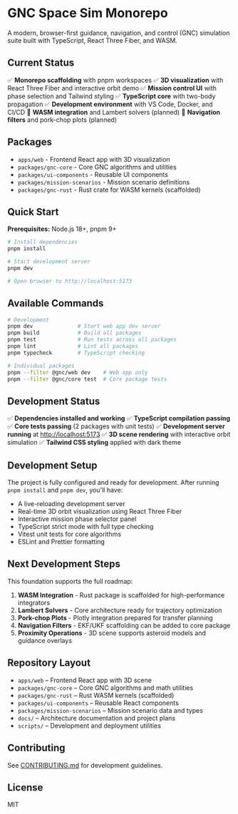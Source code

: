 # GNC Space Sim Monorepo

A modern, browser-first guidance, navigation, and control (GNC) simulation suite built with TypeScript, React Three Fiber, and WASM.

## Current Status

✅ **Monorepo scaffolding** with pnpm workspaces
✅ **3D visualization** with React Three Fiber and interactive orbit demo
✅ **Mission control UI** with phase selection and Tailwind styling
✅ **TypeScript core** with two-body propagation
✅ **Development environment** with VS Code, Docker, and CI/CD
🚧 **WASM integration** and Lambert solvers (planned)
🚧 **Navigation filters** and pork-chop plots (planned)

## Packages

- `apps/web` - Frontend React app with 3D visualization
- `packages/gnc-core` - Core GNC algorithms and utilities
- `packages/ui-components` - Reusable UI components
- `packages/mission-scenarios` - Mission scenario definitions
- `packages/gnc-rust` - Rust crate for WASM kernels (scaffolded)

## Quick Start

**Prerequisites:** Node.js 18+, pnpm 9+

```bash
# Install dependencies
pnpm install

# Start development server
pnpm dev

# Open browser to http://localhost:5173
```

## Available Commands

```bash
# Development
pnpm dev              # Start web app dev server
pnpm build            # Build all packages
pnpm test             # Run tests across all packages
pnpm lint             # Lint all packages
pnpm typecheck        # TypeScript checking

# Individual packages
pnpm --filter @gnc/web dev    # Web app only
pnpm --filter @gnc/core test  # Core package tests
```

## Development Status

✅ **Dependencies installed and working**
✅ **TypeScript compilation passing**
✅ **Core tests passing** (2 packages with unit tests)
✅ **Development server running** at <http://localhost:5173>
✅ **3D scene rendering** with interactive orbit simulation
✅ **Tailwind CSS styling** applied with dark theme

## Development Setup

The project is fully configured and ready for development. After running `pnpm install` and `pnpm dev`, you'll have:

- A live-reloading development server
- Real-time 3D orbit visualization using React Three Fiber
- Interactive mission phase selector panel
- TypeScript strict mode with full type checking
- Vitest unit tests for core algorithms
- ESLint and Prettier formatting

## Next Development Steps

This foundation supports the full roadmap:

1. **WASM Integration** - Rust package is scaffolded for high-performance integrators
2. **Lambert Solvers** - Core architecture ready for trajectory optimization
3. **Pork-chop Plots** - Plotly integration prepared for transfer planning
4. **Navigation Filters** - EKF/UKF scaffolding can be added to core package
5. **Proximity Operations** - 3D scene supports asteroid models and guidance overlays

## Repository Layout

- `apps/web` – Frontend React app with 3D scene
- `packages/gnc-core` – Core GNC algorithms and math utilities
- `packages/gnc-rust` – Rust WASM kernels (scaffolded)
- `packages/ui-components` – Reusable React components
- `packages/mission-scenarios` – Mission scenario data and types
- `docs/` – Architecture documentation and project plans
- `scripts/` – Development and deployment utilities

## Contributing

See [CONTRIBUTING.md](CONTRIBUTING.md) for development guidelines.

## License

MIT
